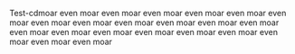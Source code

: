 Test-cdmoar
even moar
even moar
even moar
even moar
even moar
even moar
even moar
even moar
even moar
even moar
even moar
even moar
even moar
even moar
even moar
even moar
even moar
even moar
even moar
even moar
even moar
